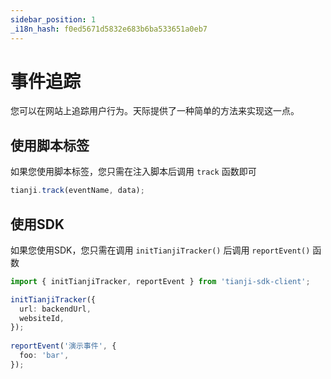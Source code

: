 ```yaml
---
sidebar_position: 1
_i18n_hash: f0ed5671d5832e683b6ba533651a0eb7
---
```

# 事件追踪

您可以在网站上追踪用户行为。天际提供了一种简单的方法来实现这一点。

## 使用脚本标签

如果您使用脚本标签，您只需在注入脚本后调用 `track` 函数即可

```ts
tianji.track(eventName, data);
```

## 使用SDK

如果您使用SDK，您只需在调用 `initTianjiTracker()` 后调用 `reportEvent()` 函数

```ts
import { initTianjiTracker, reportEvent } from 'tianji-sdk-client';

initTianjiTracker({
  url: backendUrl,
  websiteId,
});
    
reportEvent('演示事件', {
  foo: 'bar',
});
```
